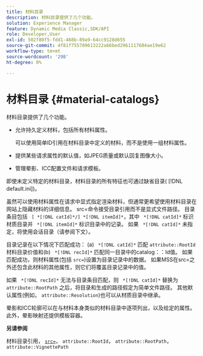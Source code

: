 ```yaml
---
title: 材料目录
description: 材料目录提供了几个功能。
solution: Experience Manager
feature: Dynamic Media Classic,SDK/API
role: Developer,User
exl-id: 502f80f5-fdd1-468b-89a9-64cc9128d655
source-git-commit: 4f81f755789613222a66bed2961117604ae19e62
workflow-type: tm+mt
source-wordcount: '298'
ht-degree: 0%

---
```


# 材料目录 {#material-catalogs}

材料目录提供了几个功能。

* 允许持久定义材料，包括所有材料属性。

  可以使用简单ID引用在材料目录中定义的材料，而不是使用一组材料属性。
* 提供某些请求属性的默认值，如JPEG质量或默认回复图像大小。
* 管理晕影、ICC配置文件和请求模板。

即使未定义特定的材料目录，材料目录的所有特征也可通过缺省目录( [!DNL default.ini])。

虽然可以使用材料属性在请求中显式指定渲染材料，但通常更希望使用材料目录在网站上隐藏材料的详细信息。 src=命令接受目录引用而不是显式文件路径。 目录条目包括 ` [ *[!DNL catId]*/] *[!DNL itemId]*`，其中 ` *[!DNL catId]*` 标识材质目录并 ` *[!DNL itemId]*` 标识目录中的记录。 如果 ` *[!DNL catId]*` 未指定，将使用会话目录（请参阅下文）。

目录记录在以下情况下匹配成功： (a) ` *[!DNL catId]*` 匹配 `attribute::RootId` 材料目录价值和(b) ` *[!DNL recId]*` 匹配同一目录中的catalog：：Id值。 如果匹配成功，则材料属性(包括 `src=`)设置为目录记录中的数据。 如果MSS在src=之外还包含此材料的其他属性，则它们将覆盖目录记录中的值。

如果 ` *[!DNL recId]*` 无法与目录条目匹配，则 ` *[!DNL catId]*` 替换为 `attribute::RootPath` 之后，将目录和生成的路径假定为简单文件路径。 其他默认属性(例如， `attribute::Resolution`)也可以从材质目录中继承。

晕影和ICC轮廓可以在与材料本身类似的材料目录中逐项列出，以及给定的属性。 此外，晕影映射还提供模板容器。

**另请参阅**

材料目录引用， [`src=`](../../../../../../ir-api/http-protocol/image-rendering-api-ref/c-ir-http-protocol-ref/c-ir-http-protocol-command-reference/r-ir-src.md#reference-62c98abad22149d68d405ed6aaff8272)， `attribute::RootId`， `attribute::RootPath`， `attribute::VignettePath`
